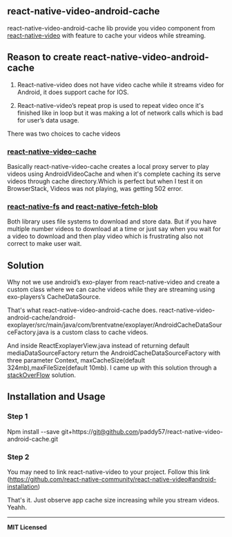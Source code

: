 ## react-native-video-android-cache

react-native-video-android-cache lib provide you video component from [react-native-video](https://github.com/react-native-community/react-native-video) with feature to cache your videos while streaming.

 
## Reason to create react-native-video-android-cache

1. React-native-video does not have video cache while it streams video for Android, it does support cache for IOS. 

2. React-native-video’s repeat prop is used to repeat video once it's finished like in loop but it was making a lot of network calls which is bad for user’s data usage.

There was two choices to cache videos

### [react-native-video-cache](https://github.com/zhigang1992/react-native-video-cache)

Basically react-native-video-cache creates a local proxy server to play videos using AndroidVideoCache and when it's complete caching its serve videos through cache directory.Which is perfect but when I test it on BrowserStack, Videos was not playing, was getting 502 error.


### [react-native-fs](https://github.com/itinance/react-native-fs) and [react-native-fetch-blob](https://github.com/wkh237/react-native-fetch-blob)

Both library uses file systems to download and store data. But if you have multiple number videos to download at a time or just say when you wait for a video to download and then play video which is frustrating also not correct to make user wait.


## Solution

Why not we use android’s exo-player from react-native-video and create a custom class where we can cache videos while they are streaming using exo-players’s CacheDataSource.

That's what react-native-video-android-cache does.
react-native-video-android-cache/android-exoplayer/src/main/java/com/brentvatne/exoplayer/AndroidCacheDataSourceFactory.java is a custom class to cache videos.

And inside ReactExoplayerView.java instead of returning default mediaDataSourceFactory return the AndroidCacheDataSourceFactory with three parameter Context, maxCacheSize(default 324mb),maxFileSize(default 10mb).
I came up with this solution through a [stackOverFlow](https://stackoverflow.com/questions/28700391/using-cache-in-exoplayer#) solution.


## Installation and Usage

### Step 1
Npm install --save git+https://git@github.com/paddy57/react-native-video-android-cache.git

### Step 2
You may need to link react-native-video to your project. Follow this link (https://github.com/react-native-community/react-native-video#android-installation) 

That's it. Just observe app cache size increasing while you stream videos. Yeahh.

---

**MIT Licensed**


